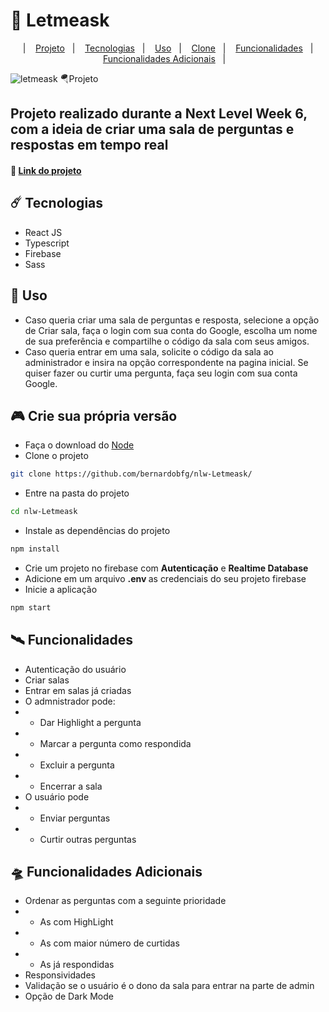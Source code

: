 # :rocket: Letmeask

<p align="center">&nbsp;&nbsp;&nbsp;|&nbsp;&nbsp;&nbsp;
<a href="#-Projeto">Projeto</a>&nbsp;&nbsp;&nbsp;|&nbsp;&nbsp;&nbsp;
<a href="#tecnologias">Tecnologias</a>&nbsp;&nbsp;&nbsp;|&nbsp;&nbsp;&nbsp;
<a href="#-uso">Uso</a>&nbsp;&nbsp;&nbsp;|&nbsp;&nbsp;&nbsp;
<a href="#clone">Clone</a>&nbsp;&nbsp;&nbsp;|&nbsp;&nbsp;&nbsp;
<a href="#funcionalidades">Funcionalidades</a>&nbsp;&nbsp;&nbsp;|&nbsp;&nbsp;&nbsp;
<a href="#funcionalidades-add">Funcionalidades Adicionais</a>&nbsp;&nbsp;&nbsp;|&nbsp;&nbsp;&nbsp;
</p>

![letmeask](https://user-images.githubusercontent.com/64651224/123522383-4d477f80-d693-11eb-8916-8f8ef9d97903.PNG)
:parachute:Projeto
## Projeto realizado durante a Next Level Week 6, com a ideia de criar uma sala de perguntas e respostas em tempo real

####	:link: [Link do projeto](https://letmeask-e633a.web.app/)



## :comet:  Tecnologias
* React JS
* Typescript
* Firebase
* Sass

## :dart: Uso
* Caso queria criar uma sala de perguntas e resposta, selecione a opção de Criar sala, faça o login com sua conta do Google, escolha um nome de sua preferência e compartilhe o código da sala com seus amigos.
* Caso queria entrar em uma sala, solicite o código da sala ao administrador e insira na opção correspondente na pagina inicial. Se quiser fazer ou curtir uma pergunta, faça seu login com sua conta Google.

## :video_game: Crie sua própria versão
* Faça o download do [Node](https://nodejs.org/en/)
* Clone o projeto
```bash
git clone https://github.com/bernardobfg/nlw-Letmeask/
```
* Entre na pasta do projeto
```bash
cd nlw-Letmeask
```
* Instale as dependências do projeto
```bash
npm install
```
* Crie um projeto no firebase com <strong>Autenticação</strong> e <strong>Realtime Database</strong>
* Adicione em um arquivo <strong>.env </strong> as credenciais do seu projeto firebase
* Inicie a aplicação
``` bash
npm start
```


## :artificial_satellite: Funcionalidades
* Autenticação do usuário
* Criar salas
* Entrar em salas já criadas
* O admnistrador pode:
* * Dar Highlight a pergunta
* * Marcar a pergunta como respondida
* * Excluir a pergunta
* * Encerrar a sala
* O usuário pode
* * Enviar perguntas
* * Curtir outras perguntas

## :flying_saucer: Funcionalidades Adicionais
* Ordenar as perguntas com a seguinte prioridade
* * As com HighLight
* * As com maior número de curtidas
* * As já respondidas
* Responsividades
* Validação se o usuário é o dono da sala para entrar na parte de admin
* Opção de Dark Mode
